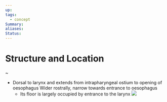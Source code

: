 ```yaml
---
up: 
tags:
  - concept
Summary: 
aliases: 
Status:
---
```

# Structure and Location
~
- Dorsal to larynx and extends from intrapharyngeal ostium to opening of oesophagus Wider rostrally, narrow towards entrance to oesophagus
	- Its floor is largely occupied by entrance to the larynx
![](https://i.imgur.com/QQqf7H8.png)
<!--SR:!2025-03-13,3,250-->
